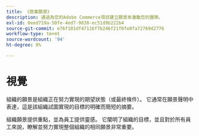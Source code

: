 ```yaml
---
title: 《商業願景》
description: 通過為您的Adobe Commerce項目建立願景來激勵您的團隊。
exl-id: 0eed719a-50fe-4ed7-9838-ec51d9b222b4
source-git-commit: e76f101df47116f7b246f21f0fe0fa72769d2776
workflow-type: tm+mt
source-wordcount: '94'
ht-degree: 0%

---
```


# 視覺

組織的願景是組織正在努力實現的期望狀態（或最終條件）。 它通常在願景聲明中表達，這是該組織試圖實現的目標的明確而簡短的摘要。

組織願景提供重點，並為員工提供靈感。 它闡明了組織的目&#x200B;標，並且對於所有員工來說，瞭解並努力實現整個組織的相同願景非常重要。
